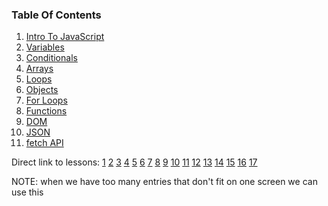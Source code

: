 ### Table Of Contents

1. [Intro To JavaScript](#intro)
1. [Variables](#variables)
1. [Conditionals](#if)
1. [Arrays](#arrays)
1. [Loops](#loops)
1. [Objects](#intro-objects)
1. [For Loops](#forLoop)
1. [Functions](#functions)
1. [DOM](#Manipulate-HTML-Elements-from-JavaScript)
1. [JSON](#JSON)
1. [fetch API](#fetch)

Direct link to lessons: [1](#lesson1) [2](#lesson2) [3](#lesson3) [4](#lesson4) [5](#lesson5) [6](#lesson6) [7](#lesson7) [8](#lesson8) [9](#lesson9) [10](#lesson10) [11](#lesson11) [12](#lesson12) [13](#lesson13) [14](#lesson14) [15](#lesson15) [16](#lesson16) [17](#lesson17)


NOTE: when we have too many entries that don't fit on one screen we can use this <!-- .slide: style="font-size:80%" -->
